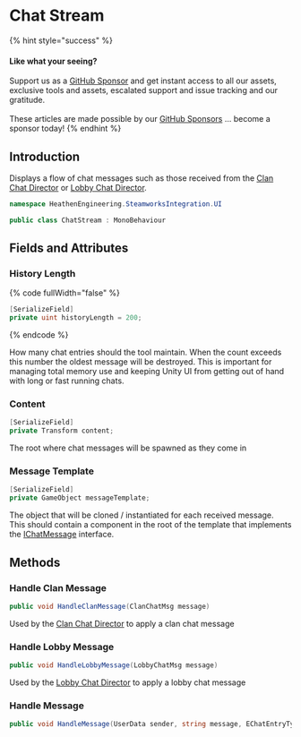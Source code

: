 # Chat Stream

{% hint style="success" %}
#### Like what your seeing?

Support us as a [GitHub Sponsor](../../../../become-a-sponsor/) and get instant access to all our assets, exclusive tools and assets, escalated support and issue tracking and our gratitude.\
\
These articles are made possible by our [GitHub Sponsors](../../../../become-a-sponsor/) ... become a sponsor today!
{% endhint %}

## Introduction

Displays a flow of chat messages such as those received from the [Clan Chat Director](clan-chat-director.md) or [Lobby Chat Director](lobby-chat-director.md).

```csharp
namespace HeathenEngineering.SteamworksIntegration.UI
```

```csharp
public class ChatStream : MonoBehaviour
```

## Fields and Attributes

### History Length

{% code fullWidth="false" %}
```csharp
[SerializeField]
private uint historyLength = 200;
```
{% endcode %}

How many chat entries should the tool maintain. When the count exceeds this number the oldest message will be destroyed. This is important for managing total memory use and keeping Unity UI from getting out of hand with long or fast running chats.

### Content

```csharp
[SerializeField]
private Transform content;
```

The root where chat messages will be spawned as they come in

### Message Template

```csharp
[SerializeField]
private GameObject messageTemplate;
```

The object that will be cloned / instantiated for each received message. This should contain a component in the root of the template that implements the [IChatMessage](../programming-tools/ichatmessage.md) interface.

## Methods

### Handle Clan Message

```csharp
public void HandleClanMessage(ClanChatMsg message)
```

Used by the [Clan Chat Director](clan-chat-director.md) to apply a clan chat message

### Handle Lobby Message

```csharp
public void HandleLobbyMessage(LobbyChatMsg message)
```

Used by the [Lobby Chat Director](lobby-chat-director.md) to apply a lobby chat message

### Handle Message

```csharp
public void HandleMessage(UserData sender, string message, EChatEntryType type)
```
